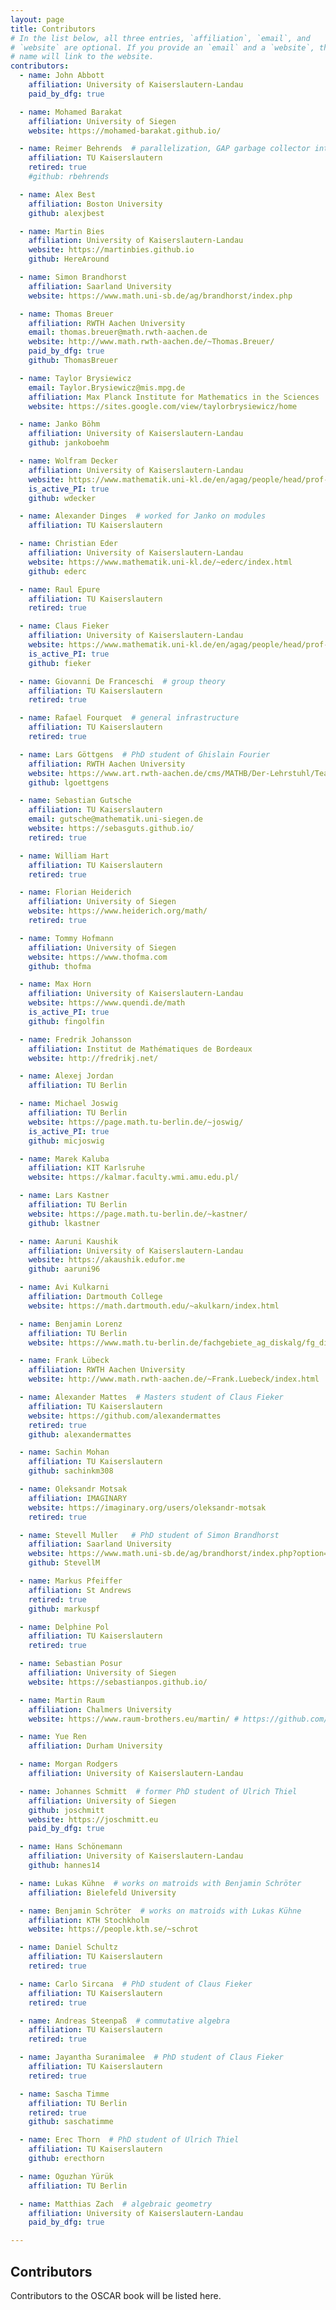 ```yaml
---
layout: page
title: Contributors
# In the list below, all three entries, `affiliation`, `email`, and
# `website` are optional. If you provide an `email` and a `website`, the
# name will link to the website.
contributors:
  - name: John Abbott
    affiliation: University of Kaiserslautern-Landau
    paid_by_dfg: true

  - name: Mohamed Barakat
    affiliation: University of Siegen
    website: https://mohamed-barakat.github.io/

  - name: Reimer Behrends  # parallelization, GAP garbage collector interface
    affiliation: TU Kaiserslautern
    retired: true
    #github: rbehrends

  - name: Alex Best
    affiliation: Boston University
    github: alexjbest

  - name: Martin Bies
    affiliation: University of Kaiserslautern-Landau
    website: https://martinbies.github.io
    github: HereAround

  - name: Simon Brandhorst
    affiliation: Saarland University
    website: https://www.math.uni-sb.de/ag/brandhorst/index.php

  - name: Thomas Breuer
    affiliation: RWTH Aachen University
    email: thomas.breuer@math.rwth-aachen.de
    website: http://www.math.rwth-aachen.de/~Thomas.Breuer/
    paid_by_dfg: true
    github: ThomasBreuer

  - name: Taylor Brysiewicz
    email: Taylor.Brysiewicz@mis.mpg.de
    affiliation: Max Planck Institute for Mathematics in the Sciences
    website: https://sites.google.com/view/taylorbrysiewicz/home

  - name: Janko Böhm  
    affiliation: University of Kaiserslautern-Landau
    github: jankoboehm

  - name: Wolfram Decker
    affiliation: University of Kaiserslautern-Landau
    website: https://www.mathematik.uni-kl.de/en/agag/people/head/prof-dr-wolfram-decker/
    is_active_PI: true
    github: wdecker

  - name: Alexander Dinges  # worked for Janko on modules
    affiliation: TU Kaiserslautern

  - name: Christian Eder
    affiliation: University of Kaiserslautern-Landau
    website: https://www.mathematik.uni-kl.de/~ederc/index.html
    github: ederc

  - name: Raul Epure
    affiliation: TU Kaiserslautern
    retired: true

  - name: Claus Fieker
    affiliation: University of Kaiserslautern-Landau
    website: https://www.mathematik.uni-kl.de/en/agag/people/head/prof-dr-claus-fieker/
    is_active_PI: true
    github: fieker

  - name: Giovanni De Franceschi  # group theory
    affiliation: TU Kaiserslautern
    retired: true

  - name: Rafael Fourquet  # general infrastructure
    affiliation: TU Kaiserslautern
    retired: true

  - name: Lars Göttgens  # PhD student of Ghislain Fourier
    affiliation: RWTH Aachen University
    website: https://www.art.rwth-aachen.de/cms/MATHB/Der-Lehrstuhl/Team/Wissenschaftliche-Beschaeftigte/~bbxbwx/Lars-Goettgens/
    github: lgoettgens

  - name: Sebastian Gutsche
    affiliation: TU Kaiserslautern
    email: gutsche@mathematik.uni-siegen.de
    website: https://sebasguts.github.io/
    retired: true

  - name: William Hart
    affiliation: TU Kaiserslautern
    retired: true

  - name: Florian Heiderich
    affiliation: University of Siegen
    website: https://www.heiderich.org/math/
    retired: true

  - name: Tommy Hofmann
    affiliation: University of Siegen
    website: https://www.thofma.com
    github: thofma

  - name: Max Horn
    affiliation: University of Kaiserslautern-Landau
    website: https://www.quendi.de/math
    is_active_PI: true
    github: fingolfin

  - name: Fredrik Johansson
    affiliation: Institut de Mathématiques de Bordeaux
    website: http://fredrikj.net/

  - name: Alexej Jordan
    affiliation: TU Berlin

  - name: Michael Joswig
    affiliation: TU Berlin
    website: https://page.math.tu-berlin.de/~joswig/
    is_active_PI: true
    github: micjoswig

  - name: Marek Kaluba
    affiliation: KIT Karlsruhe
    website: https://kalmar.faculty.wmi.amu.edu.pl/

  - name: Lars Kastner
    affiliation: TU Berlin
    website: https://page.math.tu-berlin.de/~kastner/
    github: lkastner

  - name: Aaruni Kaushik
    affiliation: University of Kaiserslautern-Landau
    website: https://akaushik.edufor.me
    github: aaruni96

  - name: Avi Kulkarni
    affiliation: Dartmouth College
    website: https://math.dartmouth.edu/~akulkarn/index.html

  - name: Benjamin Lorenz
    affiliation: TU Berlin
    website: https://www.math.tu-berlin.de/fachgebiete_ag_diskalg/fg_diskrete_mathematik_geometrie/v_menue/mitarbeiter/benjamin_lorenz/v_menue/home/

  - name: Frank Lübeck
    affiliation: RWTH Aachen University
    website: http://www.math.rwth-aachen.de/~Frank.Luebeck/index.html

  - name: Alexander Mattes  # Masters student of Claus Fieker
    affiliation: TU Kaiserslautern
    website: https://github.com/alexandermattes
    retired: true
    github: alexandermattes

  - name: Sachin Mohan
    affiliation: TU Kaiserslautern
    github: sachinkm308

  - name: Oleksandr Motsak
    affiliation: IMAGINARY
    website: https://imaginary.org/users/oleksandr-motsak
    retired: true

  - name: Stevell Muller   # PhD student of Simon Brandhorst
    affiliation: Saarland University
    website: https://www.math.uni-sb.de/ag/brandhorst/index.php?option=com_content&view=article&id=26:muller-en-1&catid=18&lang=en&Itemid=114
    github: StevellM

  - name: Markus Pfeiffer
    affiliation: St Andrews
    retired: true
    github: markuspf

  - name: Delphine Pol
    affiliation: TU Kaiserslautern
    retired: true

  - name: Sebastian Posur
    affiliation: University of Siegen
    website: https://sebastianpos.github.io/

  - name: Martin Raum
    affiliation: Chalmers University
    website: https://www.raum-brothers.eu/martin/ # https://github.com/martinra

  - name: Yue Ren
    affiliation: Durham University

  - name: Morgan Rodgers
    affiliation: University of Kaiserslautern-Landau

  - name: Johannes Schmitt  # former PhD student of Ulrich Thiel
    affiliation: University of Siegen
    github: joschmitt
    website: https://joschmitt.eu
    paid_by_dfg: true

  - name: Hans Schönemann
    affiliation: University of Kaiserslautern-Landau
    github: hannes14

  - name: Lukas Kühne  # works on matroids with Benjamin Schröter
    affiliation: Bielefeld University

  - name: Benjamin Schröter  # works on matroids with Lukas Kühne
    affiliation: KTH Stochkholm
    website: https://people.kth.se/~schrot

  - name: Daniel Schultz
    affiliation: TU Kaiserslautern
    retired: true

  - name: Carlo Sircana  # PhD student of Claus Fieker
    affiliation: TU Kaiserslautern
    retired: true

  - name: Andreas Steenpaß  # commutative algebra
    affiliation: TU Kaiserslautern
    retired: true

  - name: Jayantha Suranimalee  # PhD student of Claus Fieker
    affiliation: TU Kaiserslautern
    retired: true

  - name: Sascha Timme
    affiliation: TU Berlin
    retired: true
    github: saschatimme

  - name: Erec Thorn  # PhD student of Ulrich Thiel
    affiliation: TU Kaiserslautern
    github: erecthorn

  - name: Oguzhan Yürük
    affiliation: TU Berlin

  - name: Matthias Zach  # algebraic geometry
    affiliation: University of Kaiserslautern-Landau
    paid_by_dfg: true

---
```


## Contributors

Contributors to the OSCAR book will be listed here.
